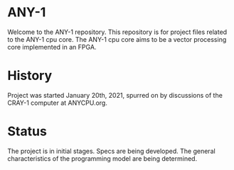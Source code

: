 # ANY-1

Welcome to the ANY-1 repository.
This repository is for project files related to the ANY-1 cpu core.
The ANY-1 cpu core aims to be a vector processing core implemented in an FPGA.

# History
Project was started January 20th, 2021, spurred on by discussions of the CRAY-1 computer at ANYCPU.org.

# Status
The project is in initial stages. Specs are being developed. The general characteristics of the programming model are being determined.

